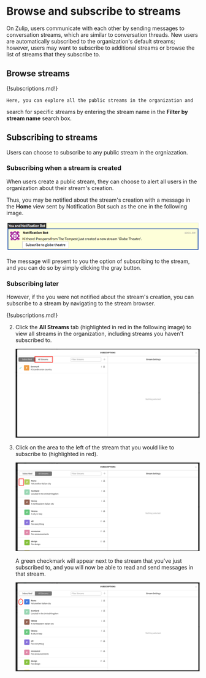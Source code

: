 # Browse and subscribe to streams

On Zulip, users communicate with each other by sending messages to
conversation streams, which are similar to conversation threads.  New
users are automatically subscribed to the organization's default
streams; however, users may want to subscribe to additional streams or
browse the list of streams that they subscribe to.

## Browse streams

{!subscriptions.md!}

    Here, you can explore all the public streams in the organization and
search for specific streams by entering the stream name in the
**Filter by stream name** search box.

## Subscribing to streams

Users can choose to subscribe to any public stream in the orgniazation.

### Subscribing when a stream is created

When users create a public stream, they can choose to alert all users
in the organization about their stream's creation.

Thus, you may be notified about the stream's creation with a message
in the **Home** view sent by Notification Bot such as the one in the
following image.

![Streams subscribe alert](/static/images/help/stream-subscribe.png)

The message will present to you the option of subscribing to the stream, and you can do so by simply clicking the gray button.

### Subscribing later

However, if the you were not notified about the stream's creation, you
can subscribe to a stream by navigating to the stream browser.

{!subscriptions.md!}

2. Click the **All Streams** tab (highlighted in red in the following image) to
view all streams in the organization, including streams you haven't subscribed
to.

    ![Streams Overview](/static/images/help/stream-overview.png)

3. Click on the area to the left of the stream that you would like to
subscribe to (highlighted in red).

    ![Subscribe before](/static/images/help/subscribe-before.png)

    A green checkmark will appear next to the stream that you've just
subscribed to, and you will now be able to read and send messages in
that stream.

    ![Subscribe after](/static/images/help/subscribe-after.png)
